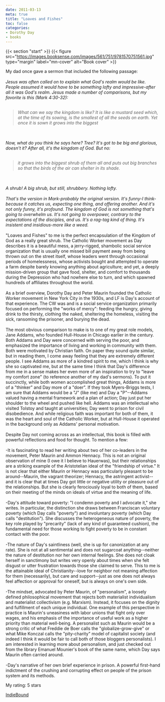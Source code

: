 ```yaml
---
date: 2011-03-13
meta: true
title: "Loaves and Fishes"
toc: false
categories:
- Dorothy Day
- books
---
```


{{< section "start" >}}
{{< figure src="https://images.booksense.com/images/561/751/9781570751561.jpg" type="margin" label="mn-cover" alt="Book cover" >}}

My dad once gave a sermon that included the following passage:<br /><br /><i>Jesus was often called on to explain what God's realm would be like. People assumed it would have to be something lofty and impressive-after all it was God's realm. Jesus made a number of comparisons, but my favorite is this (Mark 4:30-32):<br /><br /><blockquote>What can we say the kingdom is like? It is like a mustard seed which, at the time of its sowing, is the smallest of all the seeds on earth. Yet once it is sown it grows into the biggest </blockquote><br /><br />Now, what do you think he says here? Tree? It's got to be big and glorious, doesn't it? After all, it's the kingdom of God. But no:<br /><br /><blockquote>it grows into the biggest shrub of them all and puts out big branches so that the birds of the air can shelter in its shade.</blockquote><br /><br />A shrub! A big shrub, but still, shrubbery. Nothing lofty.<br /><br />That's the version in Mark-probably the original version. It's funny-I think-because it catches us, expecting one thing, and offering another. And it's not only funny, it's profound. The kingdom of God is not something that's going to overwhelm us. It's not going to overpower, contrary to the expectations of the disciples, and us. It's a rag-tag kind of thing. It's insistent and insidious-more like a weed.</i><br /><br />"Loaves and Fishes" to me is the perfect encapsulation of the Kingdom of God as a really great shrub. The Catholic Worker movement as Day describes it is a beautiful mess, a jerry-rigged, shambolic social service organization that is usually one missed bill payment away from being thrown out on the street itself, whose leaders went through occasional periods of homelessness, whose activists bought and attempted to operate a farm despite barely knowing anything about agriculture; and yet, a deeply mission-driven group that gave food, shelter, and comfort to thousands during the Depression who had nowhere else to turn, and which spawned hundreds of affiliates throughout the world. <br /><br />As a brief overview, Dorothy Day and Peter Maurin founded the Catholic Worker movement in New York City in the 1930s, and LF is Day's account of that experience. The CW was and is a social service organization primarily focused on performing the "works of mercy": feeding the hungry, giving drink to the thirsty, clothing the naked, sheltering the homeless, visiting the sick, ransoming the prisoner, and burying the dead.<br /><br />The most obvious comparison to make is to one of my great role models, Jane Addams, who founded Hull-House in Chicago earlier in the century. Both Addams and Day were concerned with serving the poor, and emphasized the importance of living and working in community with them. Both were motivated by Christian faith. On paper they sound quite similar, but in reading them, I come away feeling that they are extremely different people. I see Addams as more of a kindred spirit to me, which I think is why she so captivated me, but at the same time I think that Day's difference from me in a sense makes her even more of an inspiration to try to "leave my comfort zone" (to reference another of my dad's sermons). To put it succinctly, while both women accomplished great things, Addams is more of a "thinker" and Day more of a "doer". If they took Myers-Briggs tests, I am sure that Addams would be a "J" (like me) and Day a "P"--Addams valued having a mental framework and a plan of action; Day just put her shoulder to the wheel and pushed like hell. Addams was an intellectual who visited Tolstoy and taught at universities; Day went to prison for civil disobedience. And while religious faith was important for both of them, it was the heart and soul of the Catholic Worker, but at Hull-House it operated in the background only as Addams' personal motivation.<br /><br />Despite Day not coming across as an intellectual, this book is filled with powerful reflections and food for thought. To mention a few:<br /><br />-It is fascinating to read her writing about two of her co-leaders in the movement, Peter Maurin and Ammon Hennacy. This is not an original observation of mine (I owe it I believe to Hauerwas), but their relationships are a striking example of the Aristotelian ideal of the "friendship of virtue." It is not clear that either Maurin or Hennacy was particularly pleasant to be around--Maurin, the vagrant theorizer; Hennacy, the astringent activist--and it is clear that at times Day got little or negative utility or pleasure out of the relationships. But she is clearly ferociously loyal to both of them, based on their meeting of the minds on ideals of virtue and the meaning of life.<br /><br />-Day's attitude toward poverty: "I condemn poverty and I advocate it," she writes. In particular, the distinction she draws between Franciscan voluntary poverty (which Day calls "poverty") and involuntary poverty (which Day calls "destitution"). She discusses the heterogeneous nature of poverty, the key role played by "precarity" (lack of any kind of guaranteed cushion), the fundamental need for those working to fight poverty to be in constant contact with the poor.<br /><br />-The nature of Day's saintliness (well, she is up for canonization at any rate). She is not at all sentimental and does not sugarcoat anything--neither the nature of destitution nor her own internal feelings. She does not cloak herself in sanctimony but writes very openly about times when she felt disgust or utter frustration towards those she claimed to serve. This to me is the attainable ideal of Christianity--love for neighbor not meaning affection for them (necessarily), but care and support--just as one does not always feel affection or approval for oneself, but is always on one's own side.<br /><br />-The mindset, advocated by Peter Maurin, of "personalism", a loosely defined philosophical movement that rejects both materialist individualism and materialist collectivism (e.g. Marxism). Instead, it focuses on the dignity and fulfillment of each unique individual. One example of this perspective in practice is Maurin's uneasiness with labor unions that fight only over wages, and his emphasis of the importance of useful work as a higher priority than material well-being. A personalist such as Maurin would be a strong critic of what Freddie de Boer calls the "globalize-grow-give" or what Mike Konczal calls the "pity-charity" model of capitalist society (and indeed I think it would be fair to call both of those bloggers personalists). I am interested in learning more about personalism, and just checked out from the library Emanuel Mounier's book of the same name, which Day says Maurin often carried around. <br /><br />-Day's narrative of her own brief experience in prison. A powerful first-hand indictment of the crushing and corrupting effect on people of the prison system and its methods.

My rating: 5 stars  

[IndieBound](https://www.indiebound.org/book/9781570751561)

